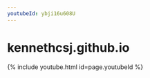 ```yaml
---
youtubeId: ybji16u608U
---
```


# kennethcsj.github.io

{% include youtube.html id=page.youtubeId %}
